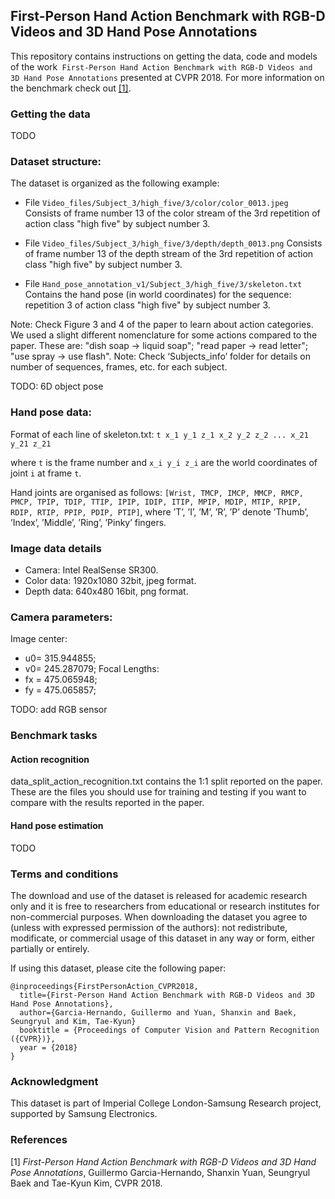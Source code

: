 ## First-Person Hand Action Benchmark with RGB-D Videos and 3D Hand Pose Annotations
This repository contains instructions on getting the data, code and models of the work` First-Person Hand Action Benchmark with RGB-D Videos and 3D Hand Pose Annotations` presented at CVPR 2018. For more information on the benchmark check out [[1]](#refs).

### Getting the data
TODO

### Dataset structure:
The dataset is organized as the following example:

- File `Video_files/Subject_3/high_five/3/color/color_0013.jpeg`
Consists of frame number 13 of the color stream of the 3rd repetition of 
action class "high five" by subject number 3.

- File `Video_files/Subject_3/high_five/3/depth/depth_0013.png`
Consists of frame number 13 of the depth stream of the 3rd repetition of
 action class "high five" by subject number 3.

- File `Hand_pose_annotation_v1/Subject_3/high_five/3/skeleton.txt`
Contains the hand pose (in world coordinates) for the sequence: repetition 
3 of action class "high five" by subject number 3. 

Note: Check Figure 3 and 4 of the paper to learn about action categories. We used a slight different nomenclature for some actions compared to the paper. These are: "dish soap -> liquid soap"; "read paper -> read letter"; "use spray -> use flash". 
Note: Check ‘Subjects_info’ folder for details on number of sequences, frames, etc. for each subject. 

TODO: 6D object pose

### Hand pose data:
Format of each line of skeleton.txt:
`t x_1 y_1 z_1 x_2 y_2 z_2 ... x_21 y_21 z_21`

where `t` is the frame number and `x_i y_i z_i` are the world coordinates of joint `i` at frame `t`.

Hand joints are organised as follows:
`[Wrist, TMCP, IMCP, MMCP, RMCP, PMCP, TPIP, TDIP, TTIP, IPIP, IDIP, ITIP, MPIP, MDIP, MTIP, RPIP, RDIP, RTIP, PPIP, PDIP, PTIP]`, where ’T’, ’I’, ’M’, ’R’, ’P’ denote ’Thumb’, ’Index’, ’Middle’, ’Ring’, ’Pinky’ fingers.  

### Image data details
* Camera: Intel RealSense SR300.
* Color data: 1920x1080 32bit, jpeg format.
* Depth data: 640x480 16bit, png format.

### Camera parameters:
Image center:
* u0= 315.944855;
* v0= 245.287079;
Focal Lengths:
* fx = 475.065948;
* fy = 475.065857;

TODO: add RGB sensor

### Benchmark tasks 
#### Action recognition
data_split_action_recognition.txt contains the 1:1 split reported on the paper. These are the files you should use for training and testing if you want to compare with the results reported in the paper.

#### Hand pose estimation
TODO

### Terms and conditions
The download and use of the dataset is released for academic research only and it is free to researchers from educational or research institutes for non-commercial purposes. When downloading the dataset you agree to (unless with expressed permission of the authors): not redistribute, modificate, or commercial usage of this dataset in any way or form, either partially or entirely.

If using this dataset, please cite the following paper:

```
@inproceedings{FirstPersonAction_CVPR2018,
  title={First-Person Hand Action Benchmark with RGB-D Videos and 3D Hand Pose Annotations},
  author={Garcia-Hernando, Guillermo and Yuan, Shanxin and Baek, Seungryul and Kim, Tae-Kyun}
  booktitle = {Proceedings of Computer Vision and Pattern Recognition ({CVPR})},
  year = {2018}
}
```

### Acknowledgment
This dataset is part of Imperial College London-Samsung Research project, supported by Samsung Electronics.

### References
<a name="refs"></a>

[1] *First-Person Hand Action Benchmark with RGB-D Videos and 3D Hand Pose Annotations*, Guillermo Garcia-Hernando, Shanxin Yuan, Seungryul Baek and Tae-Kyun Kim, CVPR 2018.
